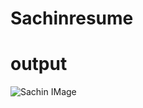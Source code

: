 # Sachinresume
# output
![Sachin IMage ](https://github.com/Sa0213EC171073/Sachinresume/assets/143212151/70343a42-3a06-4a75-9b17-045d7511bdc4)
